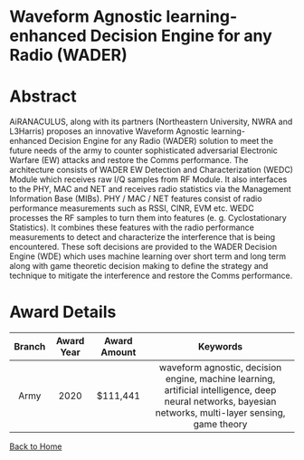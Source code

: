 
Waveform Agnostic learning-enhanced Decision Engine for any Radio (WADER)
=========================================================================

# Abstract


AiRANACULUS, along with its partners (Northeastern University, NWRA and L3Harris) proposes an innovative Waveform Agnostic learning-enhanced Decision Engine for any Radio (WADER) solution to meet the future needs of the army to counter sophisticated adversarial Electronic Warfare (EW) attacks and restore the Comms performance. The architecture consists of WADER EW Detection and Characterization (WEDC) Module which receives raw I/Q samples from RF Module. It also interfaces to the PHY, MAC and NET and receives radio statistics via the Management Information Base (MIBs). PHY / MAC / NET features consist of radio performance measurements such as RSSI, CINR, EVM etc. WEDC processes the RF samples to turn them into features (e. g. Cyclostationary Statistics). It combines these features with the radio performance measurements to detect and characterize the interference that is being encountered. These soft decisions are provided to the WADER Decision Engine (WDE) which uses machine learning over short term and long term along with game theoretic decision making to define the strategy and technique to mitigate the interference and restore the Comms performance.  

# Award Details

|Branch|Award Year|Award Amount|Keywords|
| :---: | :---: | :---: | :---: |
|Army|2020|$111,441|waveform agnostic, decision engine, machine learning, artificial intelligence, deep neural networks, bayesian networks, multi-layer sensing, game theory|
  
  


[Back to Home](https://github.com/chrischow/dod_sbir_awards/Reports/CC/#1077)